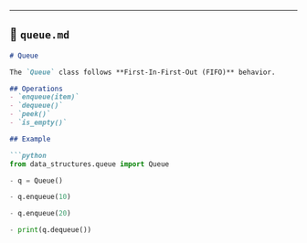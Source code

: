 
---

## 📄 `queue.md`

```markdown
# Queue

The `Queue` class follows **First-In-First-Out (FIFO)** behavior.

## Operations
- `enqueue(item)`
- `dequeue()`
- `peek()`
- `is_empty()`

## Example

```python
from data_structures.queue import Queue

- q = Queue()

- q.enqueue(10)

- q.enqueue(20)

- print(q.dequeue()) 
